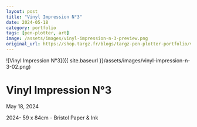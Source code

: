 ```yaml
---
layout: post
title: "Vinyl Impression N°3"
date: 2024-05-18
category: portfolio
tags: [pen-plotter, art]
image: /assets/images/vinyl-impression-n-3-preview.png
original_url: https://shop.targz.fr/blogs/targz-pen-plotter-portfolio/vinyl-impression-n-3
---
```


![Vinyl Impression N°3]({{ site.baseurl }}/assets/images/vinyl-impression-n-3-02.png)

# Vinyl Impression N°3
May 18, 2024

2024- 59 x 84cm - Bristol Paper & Ink